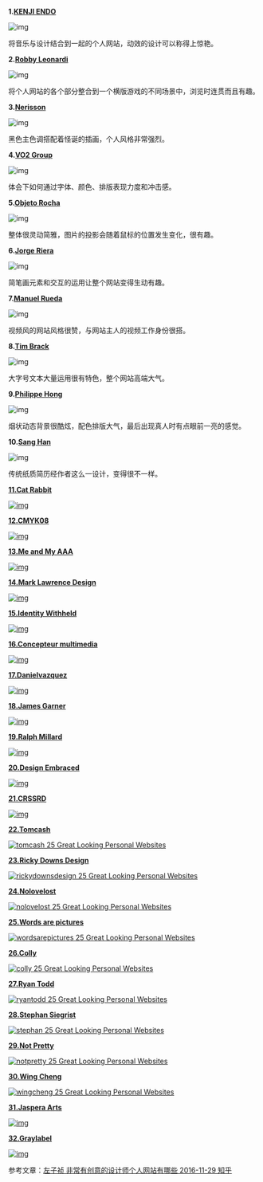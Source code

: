 

**1.**[**KENJI ENDO**](http://kenjiendo.com/)

 

![img](http://qty83k.creatby.com/materials/origin/2da182ca6a89c01c3a244c86bfb80682_origin.jpg)

将音乐与设计结合到一起的个人网站，动效的设计可以称得上惊艳。

 

**2.**[**Robby Leonardi**](http://www.rleonardi.com/interactive-resume/)

 

![img](http://qty83k.creatby.com/materials/origin/3e1a6e48cb1d82227cfb034c6840c402_origin.jpg)

将个人网站的各个部分整合到一个横版游戏的不同场景中，浏览时连贯而且有趣。

 

**3.**[**Nerisson**](http://www.nerisson.fr/)

 

![img](http://qty83k.creatby.com/materials/origin/70d6731092b28f07e3ff06964708bd87_origin.jpg)

黑色主色调搭配着怪诞的插画，个人风格非常强烈。

 

**4.**[**VO2 Group**](http://www.vo2-group.com/)

 

![img](http://qty83k.creatby.com/materials/origin/dc9fcbb819288ed052a1293f88335c0c_origin.jpg)

体会下如何通过字体、颜色、排版表现力度和冲击感。

 

**5.**[**Objeto Rocha**](http://objetorocha.com/)

 

![img](http://qty83k.creatby.com/materials/origin/75a7377f608d0d60dc2c2ed5f3191427_origin.jpg)

整体很灵动简雅，图片的投影会随着鼠标的位置发生变化，很有趣。

 

**6.**[**Jorge Riera**](http://www.jorgerieraflores.com/)

 

![img](http://qty83k.creatby.com/materials/origin/36f6bfe829f4cf80e387043755d34ce1_origin.jpg)

简笔画元素和交互的运用让整个网站变得生动有趣。

 

**7.**[**Manuel Rueda**](http://www.manuel-rueda.com/)

 

![img](http://qty83k.creatby.com/materials/origin/d0226f92b0c4f18d82356b232a11913a_origin.jpg)

视频风的网站风格很赞，与网站主人的视频工作身份很搭。

 

**8.**[**Tim Brack**](http://www.timbrack.de/)

 

![img](http://qty83k.creatby.com/materials/origin/574e00f90370f40e63c0aab659a4cb99_origin.jpg)

大字号文本大量运用很有特色，整个网站高端大气。

 

**9.**[**Philippe Hong**](http://philippehong.com/)

 

![img](http://qty83k.creatby.com/materials/origin/2e49754f455df3bf25242667917b0dc9_origin.jpg)

烟状动态背景很酷炫，配色排版大气，最后出现真人时有点眼前一亮的感觉。

 

**10.**[**Sang Han**](http://www.sanghan.co/)

 

![img](http://img.zcool.cn/community/01805559fef1b1a801202b0c58804a.jpg)

传统纸质简历经作者这么一设计，变得很不一样。

[**11.Cat Rabbit**](http://www.yyyweb.com/demo/inner-show/catrabbit.html)

[![img](https://images2015.cnblogs.com/blog/36987/201610/36987-20161023232633279-1996079530.jpg)](http://www.yyyweb.com/demo/inner-show/catrabbit.html)

 

**[12.CMYK08](http://www.yyyweb.com/demo/inner-show/person-site-004.html)**

[![img](https://images2015.cnblogs.com/blog/36987/201610/36987-20161023232647263-1172071610.jpg)](http://www.yyyweb.com/demo/inner-show/person-site-004.html)

 

[**13.Me and My AAA**](http://www.yyyweb.com/demo/inner-show/person-site-005.html)

[![img](https://images2015.cnblogs.com/blog/36987/201610/36987-20161023232657810-1065425661.jpg)](http://www.yyyweb.com/demo/inner-show/person-site-005.html)

 

[**14.Mark Lawrence Design**](http://www.yyyweb.com/demo/inner-show/person-site-006.html)

[![img](https://images2015.cnblogs.com/blog/36987/201610/36987-20161023232707420-1300723340.jpg)](http://www.yyyweb.com/demo/inner-show/person-site-006.html)

 

[**15.Identity Withheld**](http://www.yyyweb.com/demo/inner-show/person-site-006.html)

[![img](https://images2015.cnblogs.com/blog/36987/201610/36987-20161023232717763-192856786.jpg)](http://www.yyyweb.com/demo/inner-show/psite-001.html)

 

[**16.Concepteur multimedia**](http://www.yyyweb.com/demo/inner-show/person-site-006.html)

[![img](https://images2015.cnblogs.com/blog/36987/201610/36987-20161023232745279-816163572.jpg)](http://www.yyyweb.com/demo/inner-show/psite-002.html)

 

**[17.Danielvazquez](http://www.yyyweb.com/demo/inner-show/psite-003.html)**

[![img](https://images2015.cnblogs.com/blog/36987/201702/36987-20170203222800386-157979177.jpg)](http://www.yyyweb.com/demo/inner-show/psite-003.html)

 

**[18.James Garner](http://www.yyyweb.com/demo/inner-show/psite-004.html)**

[![img](https://images2015.cnblogs.com/blog/36987/201702/36987-20170203222814136-219577042.jpg)](http://www.yyyweb.com/demo/inner-show/psite-004.html)

 

**[19.Ralph Millard](http://www.yyyweb.com/demo/inner-show/psite-005.html)**

[![img](https://images2015.cnblogs.com/blog/36987/201702/36987-20170203222831979-220859581.jpg)](http://www.yyyweb.com/demo/inner-show/psite-005.html)

 

[**20.Design Embraced**](http://www.yyyweb.com/demo/inner-show/psite-006.html)

[![img](https://images2015.cnblogs.com/blog/36987/201702/36987-20170203222843901-1144119761.jpg)](http://www.yyyweb.com/demo/inner-show/psite-006.html)

 

**[21.CRSSRD](http://crssrd.com/)**

[![img](https://images2015.cnblogs.com/blog/36987/201702/36987-20170203222856761-1069444693.jpg)](http://crssrd.com/)

 

[**22.Tomcash**](http://www.tomcash.co.uk/)

[![tomcash 25 Great Looking Personal Websites](http://slodive.com/wp-content/uploads/2011/09/personal-websites/tomcash.jpg)](http://www.tomcash.co.uk/)

 

[**23.Ricky Downs Design**](http://www.rickydownsdesign.co.uk/)

[![rickydownsdesign 25 Great Looking Personal Websites](http://slodive.com/wp-content/uploads/2011/09/personal-websites/rickydownsdesign.jpg)](http://www.rickydownsdesign.co.uk/)

 

**[24.Nolovelost](http://www.rickydownsdesign.co.uk/)**

[![nolovelost 25 Great Looking Personal Websites](http://slodive.com/wp-content/uploads/2011/09/personal-websites/nolovelost.jpg)](http://www.nolovelost.co.nz/)

 

[**25.Words are pictures**](http://www.wordsarepictures.co.uk/)

[![wordsarepictures 25 Great Looking Personal Websites](http://slodive.com/wp-content/uploads/2011/09/personal-websites/wordsarepictures.jpg)](http://www.wordsarepictures.co.uk/)

 

[**26.Colly**](http://colly.com/)

[![colly 25 Great Looking Personal Websites](http://slodive.com/wp-content/uploads/2011/09/personal-websites/colly.jpg)](http://colly.com/)

 

[**27.Ryan Todd**](http://www.ryantodd.com/)

[![ryantodd 25 Great Looking Personal Websites](http://slodive.com/wp-content/uploads/2011/09/personal-websites/ryantodd.jpg)](http://www.ryantodd.com/)

 

[**28.Stephan Siegrist**](http://stephan-siegrist.ch/de/home)

[![stephan 25 Great Looking Personal Websites](http://slodive.com/wp-content/uploads/2011/09/personal-websites/stephan.jpg)](http://stephan-siegrist.ch/de/home)

 

[**29.Not Pretty**](http://www.notpretty.net/)

[![notpretty 25 Great Looking Personal Websites](http://slodive.com/wp-content/uploads/2011/09/personal-websites/notpretty.jpg)](http://www.notpretty.net/)

 

[**30.Wing Cheng**](http://www.wingcheng.com/)

[![wingcheng 25 Great Looking Personal Websites](http://slodive.com/wp-content/uploads/2011/09/personal-websites/wingcheng.jpg)](http://www.wingcheng.com/)

 

[**31.Jaspera Arts**](http://www.jasperaarts.com/)

[![img](https://images2015.cnblogs.com/blog/36987/201702/36987-20170203223000886-1895042873.jpg)](http://www.jasperaarts.com/)

 

[**32.Graylabel**](http://graylabel.co.uk/)

[![img](https://images2015.cnblogs.com/blog/36987/201702/36987-20170203223014011-459685817.jpg)](http://graylabel.co.uk/)

 



 

参考文章：[左子祯 非常有创意的设计师个人网站有哪些 2016-11-29 知乎 ](https://www.zhihu.com/question/26753126/answer/133587499)